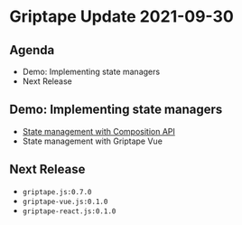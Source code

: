 # Griptape Update 2021-09-30

## Agenda

- Demo: Implementing state managers
- Next Release

## Demo: Implementing state managers

- [State management with Composition API](https://github.com/stakeordie/griptape-sm-composition-api)
- State management with Griptape Vue

## Next Release

- `griptape.js:0.7.0`
- `griptape-vue.js:0.1.0`
- `griptape-react.js:0.1.0`
